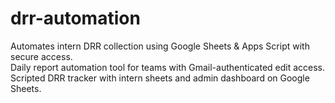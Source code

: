 # drr-automation
Automates intern DRR collection using Google Sheets &amp; Apps Script with secure access.  
Daily report automation tool for teams with Gmail-authenticated edit access.  
Scripted DRR tracker with intern sheets and admin dashboard on Google Sheets.
